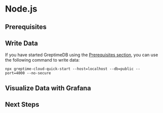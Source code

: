 # Node.js

<!--@include: ./introduction.md-->

## Prerequisites

<!--@include: ./prerequisites.md-->

## Write Data

<!--@include: ../../db-cloud-shared/quick-start/node.md-->

If you have started GreptimeDB using the [Prerequisites section](#prerequisites), you can use the following command to write data:

```shell
npx greptime-cloud-quick-start --host=localhost --db=public --port=4000 --no-secure
```

## Visualize Data with Grafana

<!--@include: ./visualize-data.md-->

## Next Steps

<!--@include: ./next-steps.md-->
